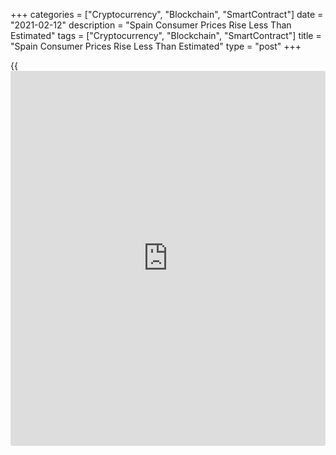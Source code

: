 +++
categories = ["Cryptocurrency", "Blockchain", "SmartContract"]
date = "2021-02-12"
description = "Spain Consumer Prices Rise Less Than Estimated"
tags = ["Cryptocurrency", "Blockchain", "SmartContract"]
title = "Spain Consumer Prices Rise Less Than Estimated"
type = "post"
+++

{{<iframe id="large-banner" src="https://www.bounty.group/#slide=24.0" width="100%" height="600" scrolling="no" style="border: 0px solid rgb(216, 221, 230); border-radius: 3px;">}}

Spain's consumer prices rose less than estimated in January, final data
from the statistical office INE showed on Friday.

The consumer price index increased 0.5 percent year-on-year in January,
after 0.5 percent decline in December. In the initial estimate, consumer
prices rose 0.6 percent.

On a month-on-month basis, consumer prices remained unchanged in January
versus a 0.1 percent rise in the initial estimate. In December, consumer
prices rose 0.2 percent.

The EU measure of harmonized index of consumer prices, or HICP rose 0.4
percent yearly in January, after a 0.6 percent decrease in the preceding
month. According to the initial estimate, HICP grew 0.6 percent.

On a monthly basis, HICP declined 0.4 percent in January versus a 0.3
percent fall in the initial estimate.

For comments and feedback [contact](https://www.playgroundfx.com/contact/): editorial@rtt[news](https://www.letsplayfx.com/blog/forex-news-website/).com

[Economic News][1]

 **What parts of the world are seeing the best (and worst) economic
performances lately? Click[here][2] to check out our [Econ Scorecard][2]
and find out! See up-to-the-moment [ranking](https://www.playgroundfx.com/blog/crypto-exchange-ranking/)s for the best and worst
performers in [GDP][3], [unemployment rate][4], [inflation][5] and much
more.**

   1. www.rtt[news](https://www.letsplayfx.com/blog/forex-news-website/).com/Content/EconomicNews.aspx
   2. www.rtt[news](https://www.letsplayfx.com/blog/forex-news-website/).com/economic-scorecard/world-rank/PPI/highest-performance.aspx
   3. www.rtt[news](https://www.letsplayfx.com/blog/forex-news-website/).com/economic-scorecard/world-rank/GDP/highest-performance.aspx
   4. www.rtt[news](https://www.letsplayfx.com/blog/forex-news-website/).com/economic-scorecard/world-rank/unemployment-rate/lowest-performance.aspx
   5. www.rtt[news](https://www.letsplayfx.com/blog/forex-news-website/).com/economic-scorecard/world-rank/CPI/highest-performance.aspx